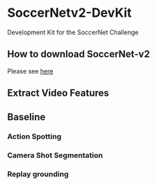 # SoccerNetv2-DevKit
Development Kit for the SoccerNet Challenge

## How to download SoccerNet-v2

Please see [here](Download)

## Extract Video Features

## Baseline

### Action Spotting

### Camera Shot Segmentation

### Replay grounding
